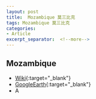 ```yaml
---
layout: post
title:  Mozambique 莫三比克
tags: Mozambique 莫三比克 
categories:
- Article
excerpt_separator:  <!--more-->
---
```

## Mozambique 
- [Wiki](https://zh.wikipedia.org/w/index.php?search=Mozambique "Wiki"){:target="_blank"} 
- [GoogleEarth](https://earth.google.com/web/search/Mozambique "GoogleEarth"){:target="_blank"} 
- A 

